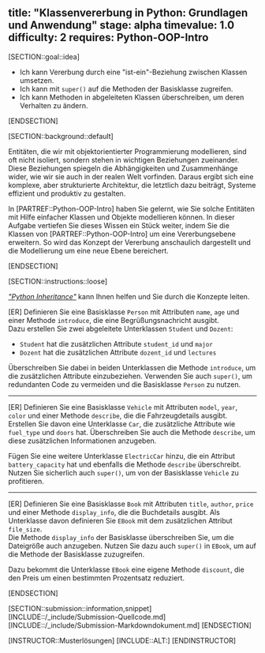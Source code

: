 title: "Klassenvererbung in Python: Grundlagen und Anwendung"
stage: alpha
timevalue: 1.0
difficulty: 2
requires: Python-OOP-Intro
---

[SECTION::goal::idea]

- Ich kann Vererbung durch eine "ist-ein"-Beziehung zwischen Klassen umsetzen.
- Ich kann mit `super()` auf die Methoden der Basisklasse zugreifen.
- Ich kann Methoden in abgeleiteten Klassen überschreiben, um deren Verhalten zu ändern.

[ENDSECTION]


[SECTION::background::default]

Entitäten, die wir mit objektorientierter Programmierung modellieren, sind oft nicht isoliert, 
sondern stehen in wichtigen Beziehungen zueinander. 
Diese Beziehungen spiegeln die Abhängigkeiten und Zusammenhänge wider, 
wie wir sie auch in der realen Welt vorfinden. Daraus ergibt sich eine komplexe, 
aber strukturierte Architektur, die letztlich dazu beiträgt, 
Systeme effizient und produktiv zu gestalten.

In [PARTREF::Python-OOP-Intro] haben Sie gelernt, 
wie Sie solche Entitäten mit Hilfe einfacher Klassen und Objekte modellieren können. 
In dieser Aufgabe vertiefen Sie dieses Wissen ein Stück weiter, 
indem Sie die Klassen von [PARTREF::Python-OOP-Intro] um eine Vererbungsebene erweitern. 
So wird das Konzept der Vererbung anschaulich dargestellt und 
die Modellierung um eine neue Ebene bereichert.

[ENDSECTION]

[SECTION::instructions::loose]

[*"Python Inheritance"*](https://www.programiz.com/python-programming/inheritance)
kann Ihnen helfen und Sie durch die Konzepte leiten. 

[ER] Definieren Sie eine Basisklasse `Person` mit Attributen `name`, `age` und 
einer Methode `introduce`, die eine Begrüßungsnachricht ausgibt.  
Dazu erstellen Sie zwei abgeleitete Unterklassen `Student` und `Dozent`:  

- `Student` hat die zusätzlichen Attribute `student_id` und `major`
- `Dozent` hat die zusätzlichen Attribute `dozent_id` und `lectures`

Überschreiben Sie dabei in beiden Unterklassen die Methode `introduce`, 
um die zusätzlichen Attribute einzubeziehen.
Verwenden Sie auch `super()`, um redundanten Code zu vermeiden und die Basisklasse `Person` zu nutzen.

---

[ER] Definieren Sie eine Basisklasse `Vehicle` mit Attributen `model`, `year`, `color` 
und einer Methode `describe`, die die Fahrzeugdetails ausgibt.
Erstellen Sie davon eine Unterklasse `Car`, 
die zusätzliche Attribute wie `fuel_type` und `doors` hat. 
Überschreiben Sie auch die Methode `describe`, um diese zusätzlichen Informationen anzugeben.

Fügen Sie eine weitere Unterklasse `ElectricCar` hinzu, 
die ein Attribut `battery_capacity` hat und ebenfalls die Methode `describe` überschreibt. 
Nutzen Sie sicherlich auch `super()`, um von der Basisklasse `Vehicle` zu profitieren.

---

[ER] Definieren Sie eine Basisklasse `Book` mit Attributen `title`, `author`, `price` 
und einer Methode `display_info`, die die Buchdetails ausgibt.
Als Unterklasse davon definieren Sie `EBook` mit dem zusätzlichen Attribut `file_size`.  
Die Methode `display_info` der Basisklasse überschreiben Sie, um die Dateigröße auch anzugeben.
Nutzen Sie dazu auch `super()` in `EBook`, um auf die Methode der Basisklasse zuzugreifen.

Dazu bekommt die Unterklasse `EBook` eine eigene Methode `discount`, 
die den Preis um einen bestimmten Prozentsatz reduziert.

[ENDSECTION]

[SECTION::submission::information,snippet]
[INCLUDE::/_include/Submission-Quellcode.md]
[INCLUDE::/_include/Submission-Markdowndokument.md]
[ENDSECTION]

[INSTRUCTOR::Musterlösungen]
[INCLUDE::ALT:]
[ENDINSTRUCTOR]